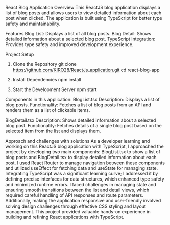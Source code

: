 React Blog Application
Overview
This ReactJS blog application displays a list of blog posts and allows users to view detailed information about each post when clicked. The application is built using TypeScript for better type safety and maintainability.

Features
Blog List: Displays a list of all blog posts.
Blog Detail: Shows detailed information about a selected blog post.
TypeScript Integration: Provides type safety and improved development experience.

Project Setup
1. Clone the Repository
git clone https://github.com/KIRO28/ReactJs_application.git
cd react-blog-app

2. Install Dependencies 
npm install

3. Start the Development Server
npm start

Components in this application:
BlogList.tsx
Description: Displays a list of blog posts.
Functionality: Fetches a list of blog posts from an API and renders them as a list of clickable items.

BlogDetail.tsx
Description: Shows detailed information about a selected blog post.
Functionality: Fetches details of a single blog post based on the selected item from the list and displays them.

Approach and challenges with solutions
As a developer learning and working on this ReactJS blog application with TypeScript, I approached the project by developing two main components: BlogList.tsx to show a list of blog posts and BlogDetail.tsx to display detailed information about each post. I used React Router to manage navigation between these components and utilized useEffect for fetching data and useState for managing state. Integrating TypeScript was a significant learning curve; I addressed it by defining precise interfaces for data structures, which enhanced type safety and minimized runtime errors. I faced challenges in managing state and ensuring smooth transitions between the list and detail views, which required careful handling of API responses and route parameters. Additionally, making the application responsive and user-friendly involved solving design challenges through effective CSS styling and layout management. This project provided valuable hands-on experience in building and refining React applications with TypeScript.

